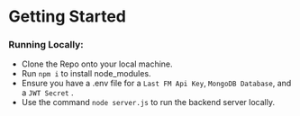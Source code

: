 
# Getting Started

### Running Locally:
- Clone the Repo onto your local machine.
- Run ```npm i``` to install node_modules.
- Ensure you have a .env file for a ```Last FM Api Key```, ```MongoDB Database```, and a ```JWT Secret``` .
- Use the command ```node server.js``` to run the backend server locally.